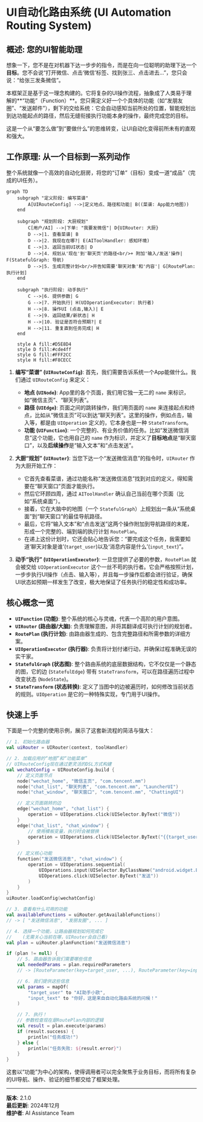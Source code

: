 # UI自动化路由系统 (UI Automation Routing System)

## 概述: 您的UI智能助理

想象一下，您不是在对机器下达一步步的指令，而是在向一位聪明的助理下达一个**目标**。您不会说“打开微信、点击‘微信’标签、找到张三、点击进去...”，您只会说：“给张三发条微信”。

本框架正是基于这一理念构建的。它将复杂的UI操作流程，抽象成了人类易于理解的**“功能”（Function）**。您只需定义好一个个具体的功能（如“发朋友圈”、“发送邮件”），剩下的交给系统：它会自动感知当前所处的位置，智能规划出到达功能起点的路径，然后无缝衔接执行功能本身的操作，最终完成您的目标。

这是一个从“要怎么做”到“要做什么”的思维转变，让UI自动化变得前所未有的直观和强大。

## 工作原理: 从一个目标到一系列动作

整个系统就像一个高效的自动化厨房，将您的“订单”（目标）变成一道“成品”（完成的UI任务）。

```mermaid
graph TD
    subgraph "定义阶段: 编写菜谱"
        A[UIRouteConfig] -->|定义地点、路径和功能| B((菜谱: App能力地图))
    end

    subgraph "规划阶段: 大厨规划"
        C[用户/AI] -->|下单: "我要发微信"| D{UIRouter: 大厨}
        D -->|1. 查看菜谱| B
        D -->|2. 我现在在哪?| E(AIToolHandler: 感知环境)
        E -->|3. 返回当前UI状态| D
        D -->|4. 规划从'现在'到'聊天页'的路径<br/>+ 附加'输入/发送'操作| F(StatefulGraph: 导航)
        D -->|5. 生成完整计划<br/>并告知需要'聊天对象'和'内容'| G[RoutePlan: 执行计划]
    end
    
    subgraph "执行阶段: 动手执行"
        C -->|6. 提供参数| G
        G -->|7. 开始执行| H(UIOperationExecutor: 执行者)
        H -->|8. 操作UI (点击,输入)| E
        E -->|9. 返回结果/新状态| H
        H -->|10. 验证是否符合预期?| E
        H -->|11. 重复直到任务完成| H
    end

    style A fill:#D5E8D4
    style D fill:#cde4ff
    style G fill:#FFF2CC
    style H fill:#F8CECC
```

1.  **编写“菜谱” (`UIRouteConfig`)**: 首先，我们需要告诉系统一个App能做什么。我们通过 `UIRouteConfig` 来定义：
    *   **地点 (`UINode`)**: App里的各个页面，我们用它独一无二的 `name` 来标识，如“微信主页”、“聊天列表”。
    *   **路径 (`UIEdge`)**: 页面之间的跳转操作，我们用页面的 `name` 来连接起点和终点，比如从“微信主页”可以到达“聊天列表”。这里的操作，例如点击，输入等，都是由 `UIOperation` 定义的，它本身也是一种 `StateTransform`。
    *   **功能 (`UIFunction`)**: 一个完整的、有业务价值的任务。比如“发送微信消息”这个功能，它也用自己的 `name` 作为标识，并定义了**目标地点**是“聊天窗口”，以及**后续操作**是“输入文本”和“点击发送”。

2.  **大厨“规划” (`UIRouter`)**: 当您下达一个“发送微信消息”的指令时，`UIRouter` 作为大厨开始工作：
    *   它首先查看菜谱，通过功能名称“发送微信消息”找到对应的定义，得知需要在“聊天窗口”页面才能执行。
    *   然后它环顾四周，通过 `AIToolHandler` 确认自己当前在哪个页面（比如“系统桌面”）。
    *   接着，它在大脑中的地图（一个 `StatefulGraph`）上规划出一条从“系统桌面”到“聊天窗口”的最佳导航路径。
    *   最后，它将“输入文本”和“点击发送”这两个操作附加到导航路径的末尾，形成一个完整的、端到端的执行计划 `RoutePlan`。
    *   在递上这份计划时，它还会贴心地告诉您：“要完成这个任务，我需要知道‘聊天对象是谁’(`target_user`)以及‘消息内容是什么’(`input_text`)”。

3.  **动手“执行” (`UIOperationExecutor`)**: 一旦您提供了必要的参数，`RoutePlan` 就会被交给 `UIOperationExecutor` 这个一丝不苟的执行者。它会严格按照计划，一步步执行UI操作（点击、输入等），并且每一步操作后都会进行验证，确保UI状态如预期一样发生了改变，极大地保证了任务执行的稳定性和成功率。

## 核心概念一览

*   **`UIFunction` (功能)**: 整个系统的核心与灵魂，代表一个高阶的用户意图。
*   **`UIRouter` (路由器/大脑)**: 负责理解意图，并将其翻译成可执行计划的规划者。
*   **`RoutePlan` (执行计划)**: 由路由器生成的、包含完整路径和所需参数的详细方案。
*   **`UIOperationExecutor` (执行器)**: 负责将计划付诸行动，并确保过程准确无误的实干家。
*   **`StatefulGraph` (状态图)**: 整个路由系统的底层数据结构，它不仅仅是一个静态的图，它的边 (`StatefulEdge`) 带有 `StateTransform`，可以在路径遍历过程中改变状态 (`NodeState`)。
*   **`StateTransform` (状态转换)**: 定义了当图中的边被遍历时，如何修改当前状态的规则。`UIOperation` 是它的一种特殊实现，专门用于UI操作。

## 快速上手

下面是一个完整的使用示例，展示了这套新流程的简洁与强大：

```kotlin
// 1. 初始化路由器
val uiRouter = UIRouter(context, toolHandler)

// 2. 加载应用的“地图”和“功能菜单”
// UIRouteConfig现在通过更灵活的DSL方式构建
val wechatConfig = UIRouteConfig.build {
    // 定义页面节点
    node("wechat_home", "微信主页", "com.tencent.mm")
    node("chat_list", "聊天列表", "com.tencent.mm", "LauncherUI")
    node("chat_window", "聊天窗口", "com.tencent.mm", "ChattingUI")

    // 定义页面跳转的边
    edge("wechat_home", "chat_list") {
        operation = UIOperations.click(UISelector.ByText("微信"))
    }
    edge("chat_list", "chat_window") {
        // 使用模板变量，执行时会被替换
        operation = UIOperations.click(UISelector.ByText("{{target_user}}"))
    }

    // 定义核心功能
    function("发送微信消息", "chat_window") {
        operation = UIOperations.sequential(
            UIOperations.input(UISelector.ByClassName("android.widget.EditText"), "{{input_text}}"),
            UIOperations.click(UISelector.ByText("发送"))
        )
    }
}
uiRouter.loadConfig(wechatConfig)

// 3. 查看有什么可用的功能
val availableFunctions = uiRouter.getAvailableFunctions()
// -> [ "发送微信消息", "发朋友圈", ... ]

// 4. 选择一个功能，让路由器规划如何完成它
//    (无需关心当前在哪，UIRouter会自己看)
val plan = uiRouter.planFunction("发送微信消息")

if (plan != null) {
    // 5. 路由器告诉我们需要哪些信息
    val neededParams = plan.requiredParameters
    // -> [RouteParameter(key=target_user, ...), RouteParameter(key=input_text, ...)]

    // 6. 我们提供这些信息
    val params = mapOf(
        "target_user" to "AI助手小欧",
        "input_text" to "你好，这是来自自动化路由系统的问候！"
    )

    // 7. 执行！
    // 参数检查现在是RoutePlan内部的逻辑
    val result = plan.execute(params)
    if (result.success) {
        println("任务成功!")
    } else {
        println("任务失败: ${result.error}")
    }
}
```

这套以“功能”为中心的架构，使得调用者可以完全聚焦于业务目标，而将所有复杂的UI导航、操作、验证的细节都交给了框架处理。

---

**版本**: 2.1.0  
**最后更新**: 2024年12月  
**维护者**: AI Assistance Team 